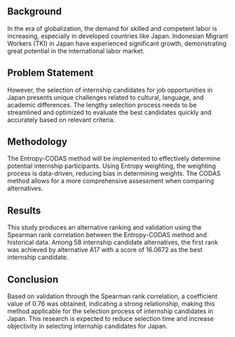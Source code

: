 ## Background

In the era of globalization, the demand for skilled and competent labor is increasing, especially in developed countries like Japan. Indonesian Migrant Workers (TKI) in Japan have experienced significant growth, demonstrating great potential in the international labor market.

## Problem Statement

However, the selection of internship candidates for job opportunities in Japan presents unique challenges related to cultural, language, and academic differences. The lengthy selection process needs to be streamlined and optimized to evaluate the best candidates quickly and accurately based on relevant criteria.

## Methodology

The Entropy-CODAS method will be implemented to effectively determine potential internship participants. Using Entropy weighting, the weighting process is data-driven, reducing bias in determining weights. The CODAS method allows for a more comprehensive assessment when comparing alternatives.

## Results

This study produces an alternative ranking and validation using the Spearman rank correlation between the Entropy-CODAS method and historical data. Among 58 internship candidate alternatives, the first rank was achieved by alternative A17 with a score of 16.0672 as the best internship candidate.

## Conclusion

Based on validation through the Spearman rank correlation, a coefficient value of 0.76 was obtained, indicating a strong relationship, making this method applicable for the selection process of internship candidates in Japan. This research is expected to reduce selection time and increase objectivity in selecting internship candidates for Japan.
